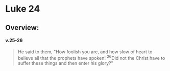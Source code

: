 # Luke 24

## Overview:


#### v.25-26
>He said to them, "How foolish you are, and how slow of heart to believe all that the prophets have spoken! <sup>26</sup>Did not the Christ have to suffer these things and then enter his glory?"



